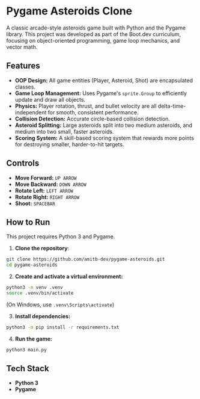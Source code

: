 # Pygame Asteroids Clone

A classic arcade-style asteroids game built with Python and the Pygame library. This project was developed as part of the Boot.dev curriculum, focusing on object-oriented programming, game loop mechanics, and vector math.

## Features

* **OOP Design:** All game entities (Player, Asteroid, Shot) are encapsulated classes.
* **Game Loop Management:** Uses Pygame's `sprite.Group` to efficiently update and draw all objects.
* **Physics:** Player rotation, thrust, and bullet velocity are all delta-time-independent for smooth, consistent performance.
* **Collision Detection:** Accurate circle-based collision detection.
* **Asteroid Splitting:** Large asteroids split into two medium asteroids, and medium into two small, faster asteroids.
* **Scoring System:** A skill-based scoring system that rewards more points for destroying smaller, harder-to-hit targets.

## Controls

* **Move Forward:** `UP ARROW`
* **Move Backward:** `DOWN ARROW`
* **Rotate Left:** `LEFT ARROW`
* **Rotate Right:** `RIGHT ARROW`
* **Shoot:** `SPACEBAR`

## How to Run

This project requires Python 3 and Pygame.

1. **Clone the repository**:

```bash
git clone https://github.com/amitb-dev/pygame-asteroids.git
cd pygame-asteroids
```

2. **Create and activate a virtual environment:**

```bash
python3 -m venv .venv
source .venv/bin/activate
```

(On Windows, use `.venv\Scripts\activate`)

3. **Install dependencies:**
```bash
python3 -m pip install -r requirements.txt
```

4. **Run the game:**
```bash
python3 main.py
```

## Tech Stack

* **Python 3**
* **Pygame**